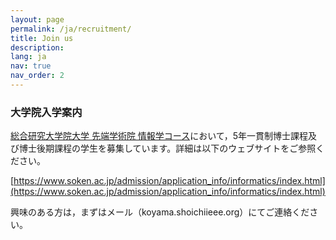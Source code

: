 ```yaml
---
layout: page
permalink: /ja/recruitment/
title: Join us
description:
lang: ja 
nav: true
nav_order: 2
---
```


### 大学院入学案内

[総合研究大学院大学 先端学術院 情報学コース](https://www.nii.ac.jp/graduate/)において，5年一貫制博士課程及び博士後期課程の学生を募集しています。詳細は以下のウェブサイトをご参照ください。

[https://www.soken.ac.jp/admission/application_info/informatics/index.html](https://www.soken.ac.jp/admission/application_info/informatics/index.html)

興味のある方は，まずはメール（koyama.shoichi<i class="fas fa-at"></i>ieee.org）にてご連絡ください。